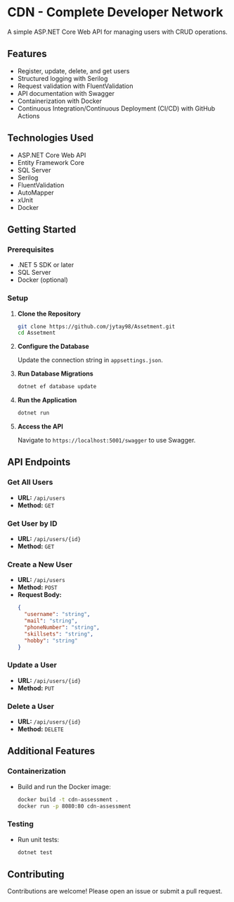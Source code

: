 # CDN - Complete Developer Network

A simple ASP.NET Core Web API for managing users with CRUD operations.

## Features

- Register, update, delete, and get users
- Structured logging with Serilog
- Request validation with FluentValidation
- API documentation with Swagger
- Containerization with Docker
- Continuous Integration/Continuous Deployment (CI/CD) with GitHub Actions

## Technologies Used

- ASP.NET Core Web API
- Entity Framework Core
- SQL Server
- Serilog
- FluentValidation
- AutoMapper
- xUnit
- Docker

## Getting Started

### Prerequisites

- .NET 5 SDK or later
- SQL Server
- Docker (optional)

### Setup

1. **Clone the Repository**

    ```bash
    git clone https://github.com/jytay98/Assetment.git
    cd Assetment
    ```

2. **Configure the Database**

    Update the connection string in `appsettings.json`.

3. **Run Database Migrations**

    ```bash
    dotnet ef database update
    ```

4. **Run the Application**

    ```bash
    dotnet run
    ```

5. **Access the API**

    Navigate to `https://localhost:5001/swagger` to use Swagger.

## API Endpoints

### Get All Users

- **URL:** `/api/users`
- **Method:** `GET`

### Get User by ID

- **URL:** `/api/users/{id}`
- **Method:** `GET`

### Create a New User

- **URL:** `/api/users`
- **Method:** `POST`
- **Request Body:**
    ```json
    {
      "username": "string",
      "mail": "string",
      "phoneNumber": "string",
      "skillsets": "string",
      "hobby": "string"
    }
    ```

### Update a User

- **URL:** `/api/users/{id}`
- **Method:** `PUT`

### Delete a User

- **URL:** `/api/users/{id}`
- **Method:** `DELETE`

## Additional Features

### Containerization

- Build and run the Docker image:
    ```bash
    docker build -t cdn-assessment .
    docker run -p 8080:80 cdn-assessment
    ```

### Testing

- Run unit tests:
    ```bash
    dotnet test
    ```

## Contributing

Contributions are welcome! Please open an issue or submit a pull request.

